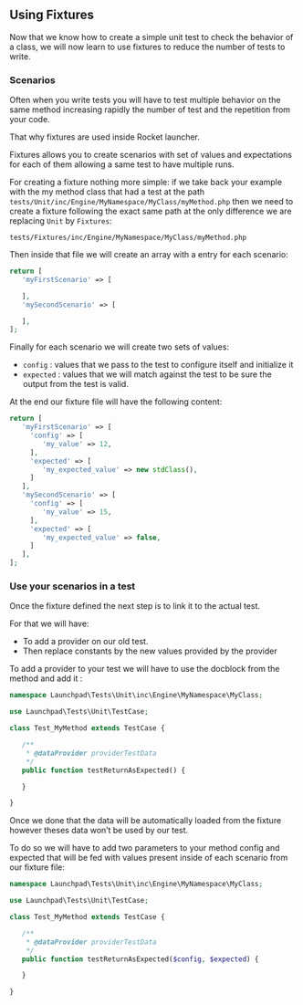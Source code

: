 ## Using Fixtures

Now that we know how to create a simple unit test to check the behavior of a class, we will now learn to use fixtures to reduce the number of tests to write.

### Scenarios

Often  when you write tests you will have to test multiple behavior on the same method increasing rapidly the number of test and the repetition from your code.

That why fixtures are used inside Rocket launcher. 

Fixtures allows you to create scenarios with set of values and expectations for each of them allowing a same test to have multiple runs. 

For creating a fixture nothing more simple: 
if we take back your example with the my method class that had a test at the path `tests/Unit/inc/Engine/MyNamespace/MyClass/myMethod.php` then we need to create a fixture following the exact same path at the only difference we are replacing `Unit` by `Fixtures`: 

`tests/Fixtures/inc/Engine/MyNamespace/MyClass/myMethod.php`

Then inside that file we will create an array with a entry for each scenario:

```php
return [
   'myFirstScenario' => [

   ],
   'mySecondScenario' => [

   ],
];
```


Finally for each scenario we will create two sets of values:

- `config` : values that we pass to the test to configure itself and initialize it
- `expected` : values that we will match against the test to be sure the output from the test is valid.

At the end our fixture file will have the following content:
```php
return [
   'myFirstScenario' => [
     'config' => [
        'my_value' => 12,
     ],
     'expected' => [
        'my_expected_value' => new stdClass(),
     ]
   ],
   'mySecondScenario' => [
     'config' => [
        'my_value' => 15,
     ],
     'expected' => [
        'my_expected_value' => false,
     ]
   ],
];
```

### Use your scenarios in a test

Once the fixture defined the next step is to link it to the actual test.

For that we will have:

- To add a provider on our old test.
- Then replace constants by the new values provided by the provider

To add a provider to your test we will have to use the docblock from the method and add it :

```php
namespace Launchpad\Tests\Unit\inc\Engine\MyNamespace\MyClass;

use Launchpad\Tests\Unit\TestCase;

class Test_MyMethod extends TestCase {

   /**
    * @dataProvider providerTestData
    */
   public function testReturnAsExpected() {

   }

}
```

Once we done that the data will be automatically loaded from the fixture however theses data won’t be used by our test.

To do so we will have to add two parameters to your method config and expected that will be fed with values present inside of each scenario from our fixture file:

```php
namespace Launchpad\Tests\Unit\inc\Engine\MyNamespace\MyClass;

use Launchpad\Tests\Unit\TestCase;

class Test_MyMethod extends TestCase {

   /**
    * @dataProvider providerTestData
    */
   public function testReturnAsExpected($config, $expected) {

   }

}
```
